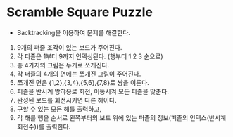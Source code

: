 # Scramble Square Puzzle

- Backtracking을 이용하여 문제를 해결한다.

1. 9개의 퍼즐 조각이 있는 보드가 주어진다.
2. 각 퍼즐은 1부터 9까지 인덱싱된다. (행부터 1 2 3 순으로)
3. 총 4가지의 그림은 두개로 쪼개진다.
4. 각 퍼즐의 4개의 면에는 쪼개진 그림이 주어진다.
5. 쪼개진 면은 {1,2},{3,4},{5,6},{7,8}로 쌍을 이룬다.
6. 퍼즐을 반시계 방햐응로 회전, 이동시켜 모든 퍼즐을 맞춘다.
7. 완성된 보드를 회전시키면 다른 해이다.
8. 구할 수 있는 모든 해를 출력하고,
9. 각 해를 행을 순서로 왼쪽부터의 보드 위에 있는 퍼즐의 정보(퍼즐의 인덱스(반시계 회전수))를 출력한다.